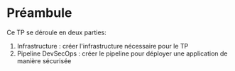 # Préambule

Ce TP se déroule en deux parties:&#x20;



1. Infrastructure : créer l'infrastructure nécessaire pour le TP
2. Pipeline DevSecOps : créer le pipeline pour déployer une application de manière sécurisée
